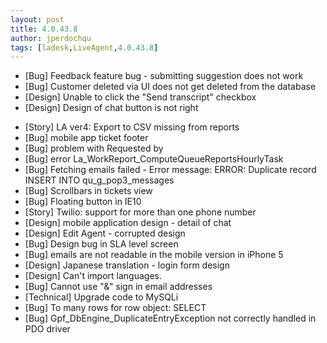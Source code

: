 ```yaml
---
layout: post
title: 4.0.43.8
author: jperdochqu
tags: [ladesk,LiveAgent,4.0.43.8]
---
```


- [Bug] Feedback feature bug - submitting suggestion does not work
- [Bug] Customer deleted via UI  does not get deleted from the database
- [Design] Unable to click the &quot;Send transcript&quot; checkbox
- [Design] Design of chat button is not right

<!--more-->

- [Story] LA ver4: Export to CSV   missing from reports
- [Bug] mobile app ticket footer
- [Bug] problem with Requested by
- [Bug] error La_WorkReport_ComputeQueueReportsHourlyTask
- [Bug] Fetching emails failed - Error message: ERROR: Duplicate record INSERT INTO qu_g_pop3_messages
- [Bug] Scrollbars in tickets view
- [Bug] Floating button in IE10
- [Story] Twilio: support for more than one phone number
- [Design] mobile application design - detail of chat
- [Design] Edit Agent - corrupted design
- [Bug] Design bug in SLA level screen
- [Bug] emails are not readable in the mobile version in iPhone 5
- [Design] Japanese translation - login form design
- [Design] Can't import languages.
- [Bug] Cannot use &quot;&amp;&quot; sign in email addresses
- [Technical] Upgrade code to MySQLi
- [Bug] To many rows for row object: SELECT
- [Bug] Gpf_DbEngine_DuplicateEntryException not correctly handled in PDO driver
